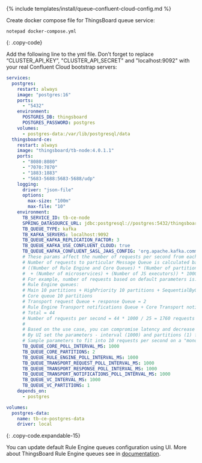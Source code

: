 {% include templates/install/queue-confluent-cloud-config.md %}

Create docker compose file for ThingsBoard queue service:

```text
notepad docker-compose.yml
```
{: .copy-code}

Add the following line to the yml file. Don’t forget to replace “CLUSTER_API_KEY”, "CLUSTER_API_SECRET" and "localhost:9092" with your real Confluent Cloud bootstrap servers:

```yml
services:
  postgres:
    restart: always
    image: "postgres:16"
    ports:
      - "5432"
    environment:
      POSTGRES_DB: thingsboard
      POSTGRES_PASSWORD: postgres
    volumes:
      - postgres-data:/var/lib/postgresql/data
  thingsboard-ce:
    restart: always
    image: "thingsboard/tb-node:4.0.1.1"
    ports:
      - "8080:8080"
      - "7070:7070"
      - "1883:1883"
      - "5683-5688:5683-5688/udp"
    logging:
      driver: "json-file"
      options:
        max-size: "100m"
        max-file: "10"
    environment:
      TB_SERVICE_ID: tb-ce-node
      SPRING_DATASOURCE_URL: jdbc:postgresql://postgres:5432/thingsboard
      TB_QUEUE_TYPE: kafka
      TB_KAFKA_SERVERS: localhost:9092
      TB_QUEUE_KAFKA_REPLICATION_FACTOR: 3
      TB_QUEUE_KAFKA_USE_CONFLUENT_CLOUD: true
      TB_QUEUE_KAFKA_CONFLUENT_SASL_JAAS_CONFIG: 'org.apache.kafka.common.security.plain.PlainLoginModule required username="CLUSTER_API_KEY" password="CLUSTER_API_SECRET";'
      # These params affect the number of requests per second from each partitions per each queue.
      # Number of requests to particular Message Queue is calculated based on the formula:
      # ((Number of Rule Engine and Core Queues) * (Number of partitions per Queue) + (Number of transport queues)
      #  + (Number of microservices) + (Number of JS executors)) * 1000 / POLL_INTERVAL_MS
      # For example, number of requests based on default parameters is:
      # Rule Engine queues:
      # Main 10 partitions + HighPriority 10 partitions + SequentialByOriginator 10 partitions = 30
      # Core queue 10 partitions
      # Transport request Queue + response Queue = 2
      # Rule Engine Transport notifications Queue + Core Transport notifications Queue = 2
      # Total = 44
      # Number of requests per second = 44 * 1000 / 25 = 1760 requests
      # 
      # Based on the use case, you can compromise latency and decrease number of partitions/requests to the queue, if the message load is low.
      # By UI set the parameters - interval (1000) and partitions (1) for Rule Engine queues.
      # Sample parameters to fit into 10 requests per second on a "monolith" deployment: 
      TB_QUEUE_CORE_POLL_INTERVAL_MS: 1000
      TB_QUEUE_CORE_PARTITIONS: 2
      TB_QUEUE_RULE_ENGINE_POLL_INTERVAL_MS: 1000
      TB_QUEUE_TRANSPORT_REQUEST_POLL_INTERVAL_MS: 1000
      TB_QUEUE_TRANSPORT_RESPONSE_POLL_INTERVAL_MS: 1000
      TB_QUEUE_TRANSPORT_NOTIFICATIONS_POLL_INTERVAL_MS: 1000
      TB_QUEUE_VC_INTERVAL_MS: 1000
      TB_QUEUE_VC_PARTITIONS: 1      
    depends_on:
      - postgres

volumes:
  postgres-data:
    name: tb-ce-postgres-data
    driver: local
```
{: .copy-code.expandable-15}

You can update default Rule Engine queues configuration using UI. More about ThingsBoard Rule Engine queues see in [documentation](/docs/{{docsPrefix}}user-guide/rule-engine-2-5/queues/).
